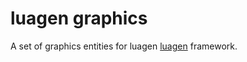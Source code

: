 # luagen graphics #

A set of graphics entities for luagen [luagen](https://github.com/darkodraskovic/luagen) framework.

